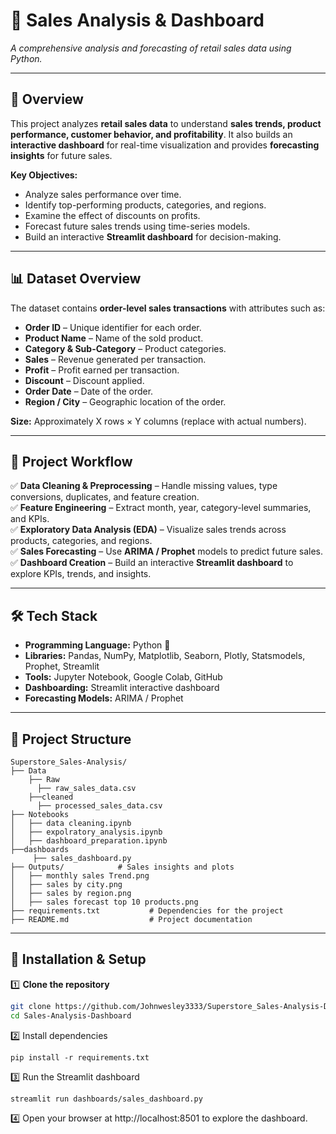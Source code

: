 # 🛒 Sales Analysis & Dashboard

*A comprehensive analysis and forecasting of retail sales data using Python.*

---

## 🌟 Overview
This project analyzes **retail sales data** to understand **sales trends, product performance, customer behavior, and profitability**. It also builds an **interactive dashboard** for real-time visualization and provides **forecasting insights** for future sales.  

**Key Objectives:**  
- Analyze sales performance over time.  
- Identify top-performing products, categories, and regions.  
- Examine the effect of discounts on profits.  
- Forecast future sales trends using time-series models.  
- Build an interactive **Streamlit dashboard** for decision-making.

---

## 📊 Dataset Overview
The dataset contains **order-level sales transactions** with attributes such as:  
- **Order ID** – Unique identifier for each order.  
- **Product Name** – Name of the sold product.  
- **Category & Sub-Category** – Product categories.  
- **Sales** – Revenue generated per transaction.  
- **Profit** – Profit earned per transaction.  
- **Discount** – Discount applied.  
- **Order Date** – Date of the order.  
- **Region / City** – Geographic location of the order.  

**Size:** Approximately X rows × Y columns (replace with actual numbers).

---

## 🎯 Project Workflow
✅ **Data Cleaning & Preprocessing** – Handle missing values, type conversions, duplicates, and feature creation.  
✅ **Feature Engineering** – Extract month, year, category-level summaries, and KPIs.  
✅ **Exploratory Data Analysis (EDA)** – Visualize sales trends across products, categories, and regions.  
✅ **Sales Forecasting** – Use **ARIMA / Prophet** models to predict future sales.  
✅ **Dashboard Creation** – Build an interactive **Streamlit dashboard** to explore KPIs, trends, and insights.

---

## 🛠️ Tech Stack
- **Programming Language:** Python 🐍  
- **Libraries:** Pandas, NumPy, Matplotlib, Seaborn, Plotly, Statsmodels, Prophet, Streamlit  
- **Tools:** Jupyter Notebook, Google Colab, GitHub  
- **Dashboarding:** Streamlit interactive dashboard  
- **Forecasting Models:** ARIMA / Prophet

---

## 📂 Project Structure
```
Superstore_Sales-Analysis/
├── Data
    ├── Raw
      ├── raw_sales_data.csv
    ├──cleaned
      ├── processed_sales_data.csv 
├── Notebooks
│   ├── data cleaning.ipynb
│   ├── expolratory_analysis.ipynb
│   ├── dashboard_preparation.ipynb
├──dashboards
     ├── sales_dashboard.py
├── Outputs/            # Sales insights and plots
│   ├── monthly sales Trend.png
│   ├── sales by city.png
│   ├── sales by region.png
│   ├── sales forecast top 10 products.png
├── requirements.txt           # Dependencies for the project
├── README.md                  # Project documentation
```

---

## 🚀 Installation & Setup
1️⃣ **Clone the repository**  
```bash
git clone https://github.com/Johnwesley3333/Superstore_Sales-Analysis-Dashboard.git
cd Sales-Analysis-Dashboard
```
2️⃣ Install dependencies
```
pip install -r requirements.txt
```
3️⃣ Run the Streamlit dashboard
```
streamlit run dashboards/sales_dashboard.py
```
4️⃣ Open your browser at http://localhost:8501 to explore the dashboard.
